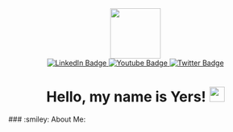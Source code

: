 <div id="header" align="center">
  <img src="https://media.tenor.com/500rWqut3sMAAAAi/party-gopher.gif" width="100"/>
</div>
<div id="badges" align="center">
  <a href="https://t.me/pelmenstruation">
    <img src="https://img.shields.io/badge/Telegram-blue?style=for-the-badge&logo=telegram" alt="LinkedIn Badge"/>
  </a>
  <a href="mailto:definston@gmail.com">
    <img src="https://img.shields.io/badge/gmail-black?style=for-the-badge&logo=gmail" alt="Youtube Badge"/>
  </a>
  <a href="https://www.linkedin.com/in/ynuraddi/">
    <img src="https://img.shields.io/badge/Linked%20In-blue?style=for-the-badge&logo=linkedin" alt="Twitter Badge"/>
  </a>
</div>
<div align="center">
<img src="https://komarev.com/ghpvc/?username=ynuraddi&style=flat-square&color=blue" alt=""/>
</div>
<h1 align="center">
  Hello, my name is Yers!
  <img src="https://media.giphy.com/media/hvRJCLFzcasrR4ia7z/giphy.gif" width="30px"/>
</h1>
### :smiley: About Me: